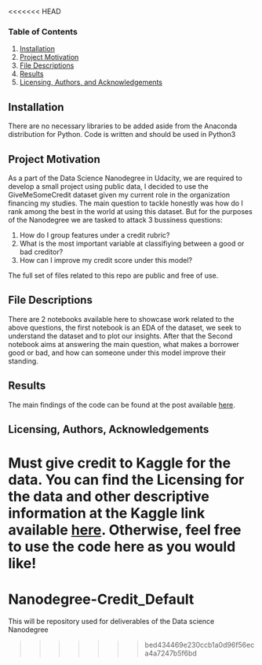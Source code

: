 <<<<<<< HEAD
### Table of Contents

1. [Installation](#installation)
2. [Project Motivation](#motivation)
3. [File Descriptions](#files)
4. [Results](#results)
5. [Licensing, Authors, and Acknowledgements](#licensing)
 
 ## Installation <a name="installation"></a>
 There are no necessary libraries to be added aside from the Anaconda distribution for Python. Code is written and should be used in Python3
 
 ## Project Motivation <a name="motivation"></a>
 
 As a part of the Data Science Nanodegree in Udacity, we are required to develop a small project using public data, I decided to use the GiveMeSomeCredit dataset given my current role in the organization financing my studies. The main question to tackle honestly was how do I rank among the best in the world at using this dataset. But for the purposes of the Nanodegree we are tasked to attack 3 bussiness questions:
 
1. How do I group features under a credit rubric?
2. What is the most important variable at classifiying between a good or bad creditor?
3. How can I improve my credit score under this model?

The full set of files related to this repo are public and free of use. 

## File Descriptions <a name="files"></a>
There are 2 notebooks available here to showcase work related to the above questions, the first notebook is an EDA of the dataset, we seek to understand the dataset and to plot our insights. After that the Second notebook aims at answering the main question, what makes a borrower good or bad, and how can someone under this model improve their standing.

## Results<a name="results"></a>

The main findings of the code can be found at the post available [here](https://medium.com/@mauricio.jac2/this-is-how-credit-agencies-see-you-74664d0ac6c9).

## Licensing, Authors, Acknowledgements<a name="licensing"></a>

Must give credit to Kaggle for the data.  You can find the Licensing for the data and other descriptive information at the Kaggle link available [here](https://www.kaggle.com/c/GiveMeSomeCredit/overview).  Otherwise, feel free to use the code here as you would like! 
=======
# Nanodegree-Credit_Default
This will be repository used for deliverables of the Data science Nanodegree
>>>>>>> bed434469e230ccb1a0d96f56eca4a7247b5f6bd
